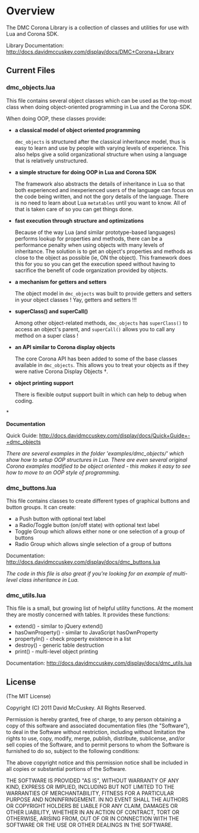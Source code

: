 # Overview #

The DMC Corona Library is a collection of classes and utilities for use with Lua and Corona SDK.


Library Documentation: http://docs.davidmccuskey.com/display/docs/DMC+Corona+Library



## Current Files ##



### dmc_objects.lua ###

This file contains several object classes which can be used as the top-most class when doing object-oriented programming in Lua and the Corona SDK.

When doing OOP, these classes provide:

* **a classical model of object oriented programming**

	`dmc_objects` is structured after the classical inheritance model, thus is easy to learn and use by people with varying levels of experience. This also helps give a solid organizational structure when using a language that is relatively unstructured.

* **a simple structure for doing OOP in Lua and Corona SDK**

	The framework also abstracts the details of inheritance in Lua so that both experienced and inexperienced users of the language can focus on the code being written, and not the gory details of the language. There is no need to learn about Lua `metatables` until you want to know. All of that is taken care of so you can get things done.

* **fast execution through structure and optimizations**

	Because of the way Lua (and similar prototype-based languages) performs lookup for properties and methods, there can be a performance penalty when using objects with many levels of inheritance. The solution is to get an object's properties and methods as close to the object as possible (ie, ON the object). This framework does this for you so you can get the execution speed without having to sacrifice the benefit of code organization provided by objects.

* **a mechanism for getters and setters**

	The object model in `dmc_objects` was built to provide getters and setters in your object classes ! Yay, getters and setters !!!

* **superClass() and superCall()**

	Among other object-related methods, `dmc_objects` has `superClass()` to access an object's parent, and `superCall()` allows you to call any method on a super class !

* **an API similar to Corona display objects**

	The core Corona API has been added to some of the base classes available in `dmc_objects`. This allows you to treat your objects as if they were native Corona Display Objects &dagger;.

* **object printing support**

	There is flexible output support built in which can help to debug when coding.

\*

**Documentation**

Quick Guide: http://docs.davidmccuskey.com/display/docs/Quick+Guide+-+dmc_objects

_There are several examples in the folder 'examples/dmc_objects/' which show how to setup OOP structures in Lua. There are even several original Corona examples modified to be object oriented - this makes it easy to see how to move to an OOP style of programming._



### dmc_buttons.lua ###

This file contains classes to create different types of graphical buttons and button groups. It can create:

* a Push button with optional text label
* a Radio/Toggle button (on/off state) with optional text label
* Toggle Group which allows either none or one selection of a group of buttons
* Radio Group which allows single selection of a group of buttons

Documentation: http://docs.davidmccuskey.com/display/docs/dmc_buttons.lua


_The code in this file is also great if you're looking for an example of multi-level class inheritance in Lua._


### dmc_utils.lua ###

This file is a small, but growing list of helpful utility functions. At the moment they are mostly concerned with tables.
It provides these functions:

* extend() - similar to jQuery extend()
* hasOwnProperty() - similar to JavaScript hasOwnProperty
* propertyIn() - check property existence in a list
* destroy() - generic table destruction
* print() - multi-level object printing

Documentation: http://docs.davidmccuskey.com/display/docs/dmc_utils.lua


## License ##

(The MIT License)

Copyright (C) 2011 David McCuskey. All Rights Reserved.

Permission is hereby granted, free of charge, to any person obtaining a copy of
this software and associated documentation files (the "Software"), to deal in the
Software without restriction, including without limitation the rights to use, copy,
modify, merge, publish, distribute, sublicense, and/or sell copies of the Software,
and to permit persons to whom the Software is furnished to do so, subject to the
following conditions:

The above copyright notice and this permission notice shall be included in all copies
or substantial portions of the Software.

THE SOFTWARE IS PROVIDED "AS IS", WITHOUT WARRANTY OF ANY KIND, EXPRESS OR IMPLIED,
INCLUDING BUT NOT LIMITED TO THE WARRANTIES OF MERCHANTABILITY, FITNESS FOR A PARTICULAR
PURPOSE AND NONINFRINGEMENT. IN NO EVENT SHALL THE AUTHORS OR COPYRIGHT HOLDERS BE LIABLE
FOR ANY CLAIM, DAMAGES OR OTHER LIABILITY, WHETHER IN AN ACTION OF CONTRACT, TORT OR
OTHERWISE, ARISING FROM, OUT OF OR IN CONNECTION WITH THE SOFTWARE OR THE USE OR OTHER
DEALINGS IN THE SOFTWARE.